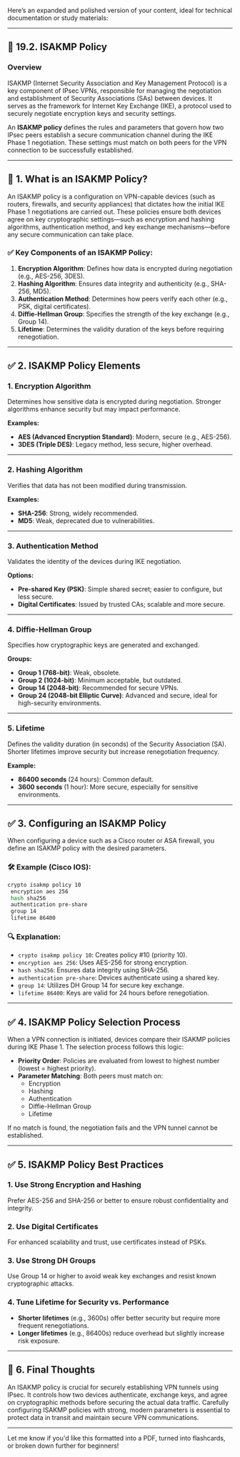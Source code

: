 Here’s an expanded and polished version of your content, ideal for technical documentation or study materials:

---

## 🔐 19.2. ISAKMP Policy

### Overview  
ISAKMP (Internet Security Association and Key Management Protocol) is a key component of IPsec VPNs, responsible for managing the negotiation and establishment of Security Associations (SAs) between devices. It serves as the framework for Internet Key Exchange (IKE), a protocol used to securely negotiate encryption keys and security settings.

An **ISAKMP policy** defines the rules and parameters that govern how two IPsec peers establish a secure communication channel during the IKE Phase 1 negotiation. These settings must match on both peers for the VPN connection to be successfully established.

---

## 🌟 1. What is an ISAKMP Policy?

An ISAKMP policy is a configuration on VPN-capable devices (such as routers, firewalls, and security appliances) that dictates how the initial IKE Phase 1 negotiations are carried out. These policies ensure both devices agree on key cryptographic settings—such as encryption and hashing algorithms, authentication method, and key exchange mechanisms—before any secure communication can take place.

### ✅ Key Components of an ISAKMP Policy:

1. **Encryption Algorithm**: Defines how data is encrypted during negotiation (e.g., AES-256, 3DES).  
2. **Hashing Algorithm**: Ensures data integrity and authenticity (e.g., SHA-256, MD5).  
3. **Authentication Method**: Determines how peers verify each other (e.g., PSK, digital certificates).  
4. **Diffie-Hellman Group**: Specifies the strength of the key exchange (e.g., Group 14).  
5. **Lifetime**: Determines the validity duration of the keys before requiring renegotiation.

---

## ✅ 2. ISAKMP Policy Elements

### 1. Encryption Algorithm  
Determines how sensitive data is encrypted during negotiation. Stronger algorithms enhance security but may impact performance.

**Examples:**
- **AES (Advanced Encryption Standard)**: Modern, secure (e.g., AES-256).
- **3DES (Triple DES)**: Legacy method, less secure, higher overhead.

---

### 2. Hashing Algorithm  
Verifies that data has not been modified during transmission.

**Examples:**
- **SHA-256**: Strong, widely recommended.
- **MD5**: Weak, deprecated due to vulnerabilities.

---

### 3. Authentication Method  
Validates the identity of the devices during IKE negotiation.

**Options:**
- **Pre-shared Key (PSK)**: Simple shared secret; easier to configure, but less secure.
- **Digital Certificates**: Issued by trusted CAs; scalable and more secure.

---

### 4. Diffie-Hellman Group  
Specifies how cryptographic keys are generated and exchanged.

**Groups:**
- **Group 1 (768-bit)**: Weak, obsolete.
- **Group 2 (1024-bit)**: Minimum acceptable, but outdated.
- **Group 14 (2048-bit)**: Recommended for secure VPNs.
- **Group 24 (2048-bit Elliptic Curve)**: Advanced and secure, ideal for high-security environments.

---

### 5. Lifetime  
Defines the validity duration (in seconds) of the Security Association (SA). Shorter lifetimes improve security but increase renegotiation frequency.

**Example:**
- **86400 seconds** (24 hours): Common default.
- **3600 seconds** (1 hour): More secure, especially for sensitive environments.

---

## ✅ 3. Configuring an ISAKMP Policy

When configuring a device such as a Cisco router or ASA firewall, you define an ISAKMP policy with the desired parameters.

### 🛠 Example (Cisco IOS):

```bash
crypto isakmp policy 10
 encryption aes 256
 hash sha256
 authentication pre-share
 group 14
 lifetime 86400
```

### 🔍 Explanation:
- `crypto isakmp policy 10`: Creates policy #10 (priority 10).
- `encryption aes 256`: Uses AES-256 for strong encryption.
- `hash sha256`: Ensures data integrity using SHA-256.
- `authentication pre-share`: Devices authenticate using a shared key.
- `group 14`: Utilizes DH Group 14 for secure key exchange.
- `lifetime 86400`: Keys are valid for 24 hours before renegotiation.

---

## ✅ 4. ISAKMP Policy Selection Process

When a VPN connection is initiated, devices compare their ISAKMP policies during IKE Phase 1. The selection process follows this logic:

- **Priority Order**: Policies are evaluated from lowest to highest number (lowest = highest priority).
- **Parameter Matching**: Both peers must match on:
  - Encryption
  - Hashing
  - Authentication
  - Diffie-Hellman Group
  - Lifetime

If no match is found, the negotiation fails and the VPN tunnel cannot be established.

---

## ✅ 5. ISAKMP Policy Best Practices

### 1. **Use Strong Encryption and Hashing**  
Prefer AES-256 and SHA-256 or better to ensure robust confidentiality and integrity.

### 2. **Use Digital Certificates**  
For enhanced scalability and trust, use certificates instead of PSKs.

### 3. **Use Strong DH Groups**  
Use Group 14 or higher to avoid weak key exchanges and resist known cryptographic attacks.

### 4. **Tune Lifetime for Security vs. Performance**  
- **Shorter lifetimes** (e.g., 3600s) offer better security but require more frequent renegotiations.
- **Longer lifetimes** (e.g., 86400s) reduce overhead but slightly increase risk exposure.

---

## 🚀 6. Final Thoughts

An ISAKMP policy is crucial for securely establishing VPN tunnels using IPsec. It controls how two devices authenticate, exchange keys, and agree on cryptographic methods before securing the actual data traffic. Carefully configuring ISAKMP policies with strong, modern parameters is essential to protect data in transit and maintain secure VPN communications.

---

Let me know if you'd like this formatted into a PDF, turned into flashcards, or broken down further for beginners!